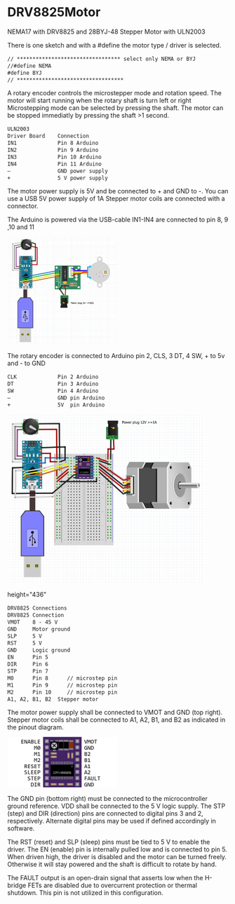 # DRV8825Motor

NEMA17 with DRV8825 and 28BYJ-48 Stepper Motor with ULN2003

There is one sketch and with a #define the motor type / driver is selected.
```
// ********************************* select only NEMA or BYJ
//#define NEMA
#define BYJ
// **********************************
```
A rotary encoder controls the microstepper mode and rotation speed. 
The motor will start running when the rotary shaft is turn left or right
Microstepping mode can be selected by pressing the shaft.
The motor can be stopped immediatly by pressing the shaft >1 second.
```
ULN2003 
Driver Board	Connection
IN1	            Pin 8 Arduino
IN2	            Pin 9 Arduino
IN3	            Pin 10 Arduino
IN4	            Pin 11 Arduino
–	            GND power supply
+	            5 V power supply
```

The motor power supply is 5V and be connected to + and GND to -. You can use a USB 5V power supply of 1A
Stepper motor coils are connected with a connector.

The Arduino is powered via the USB-cable
IN1-IN4 are connected to pin 8, 9 ,10 and 11

<img alt="NEMA DRV8825"  src="DRV8825_files/image010.jpg" width="250" /><br />

The rotary encoder is connected to Arduino pin 2, CLS, 3 DT, 4 SW, + to 5v and - to GND
```
CLK	            Pin 2 Arduino
DT 	            Pin 3 Arduino
SW 	            Pin 4 Arduino
–	            GND pin Arduino
+	            5V  pin Arduino
```
<img alt="NEMA DRV8825"  src="DRV8825_files/image009.png" width="450" /><br />

height="436"
```
DRV8825 Connections
DRV8825	Connection
VMOT	8 - 45 V
GND	    Motor ground
SLP	    5 V
RST	    5 V
GND	    Logic ground
EN      Pin 5
DIR	    Pin 6
STP	    Pin 7
M0      Pin 8      // microstep pin
M1      Pin 9      // microstep pin
M2      Pin 10     // microstep pin
A1, A2, B1, B2	Stepper motor
```
The motor power supply shall be connected to VMOT and GND (top right).
Stepper motor coils shall be connected to A1, A2, B1, and B2 as indicated in the pinout diagram.

<img alt="NEMA DRV8825"  src="DRV8825_files/image003.jpg" width="250" /><br />

The GND pin (bottom right) must be connected to the microcontroller ground reference. VDD shall be connected to the 5 V logic supply.
The STP (step) and DIR (direction) pins are connected to digital pins 3 and 2, respectively. Alternate digital pins may be used if defined accordingly in software.

The RST (reset) and SLP (sleep) pins must be tied to 5 V to enable the driver.
The EN (enable) pin is internally pulled low and is connected to pin 5. When driven high, the driver is disabled and the motor can be turned freely. Otherwise it will stay powered and the shaft is difficult to rotate by hand.

The FAULT output is an open-drain signal that asserts low when the H-bridge FETs are disabled due to overcurrent protection or thermal shutdown. This pin is not utilized in this configuration.
